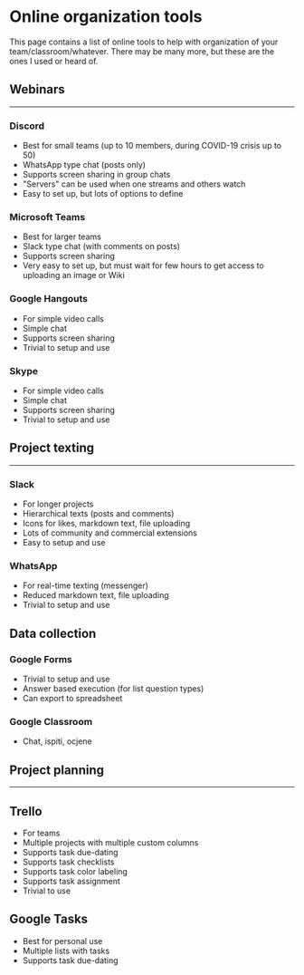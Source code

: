# Online organization tools
This page contains a list of online tools to help with organization of your team/classroom/whatever. There may be many more, but these are the ones I used or heard of.

## Webinars
-----

### Discord
* Best for small teams (up to 10 members, during COVID-19 crisis up to 50)
* WhatsApp type chat (posts only)
* Supports screen sharing in group chats
* "Servers" can be used when one streams and others watch
* Easy to set up, but lots of options to define

### Microsoft Teams
* Best for larger teams
* Slack type chat (with comments on posts)
* Supports screen sharing
* Very easy to set up, but must wait for few hours to get access to uploading an image or Wiki

### Google Hangouts
* For simple video calls
* Simple chat
* Supports screen sharing
* Trivial to setup and use

### Skype
* For simple video calls
* Simple chat
* Supports screen sharing
* Trivial to setup and use


## Project texting
-----

### Slack
* For longer projects
* Hierarchical texts (posts and comments)
* Icons for likes, markdown text, file uploading
* Lots of community and commercial extensions
* Easy to setup and use

### WhatsApp
* For real-time texting (messenger)
* Reduced markdown text, file uploading
* Trivial to setup and use

## Data collection

### Google Forms
* Trivial to setup and use
* Answer based execution (for list question types)
* Can export to spreadsheet

### Google Classroom
* Chat, ispiti, ocjene


## Project planning
-----

## Trello
* For teams
* Multiple projects with multiple custom columns
* Supports task due-dating
* Supports task checklists
* Supports task color labeling
* Supports task assignment
* Trivial to use

## Google Tasks
* Best for personal use
* Multiple lists with tasks
* Supports task due-dating

